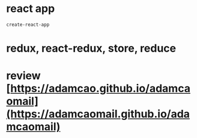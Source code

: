 # react app
```
create-react-app
```

# redux, react-redux, store, reduce

# review [https://adamcao.github.io/adamcaomail](https://adamcaomail.github.io/adamcaomail)